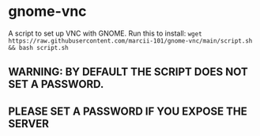 # gnome-vnc
A script to set up VNC with GNOME.
Run this to install:
`
wget https://raw.githubusercontent.com/marcii-101/gnome-vnc/main/script.sh && bash script.sh
`
## WARNING: BY DEFAULT THE SCRIPT DOES NOT SET A PASSWORD.
## PLEASE SET A PASSWORD IF YOU EXPOSE THE SERVER
